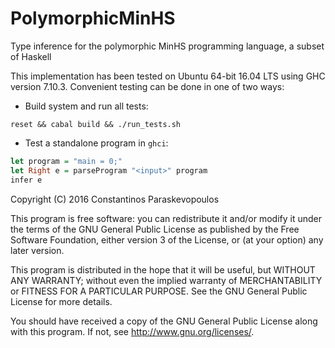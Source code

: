 # PolymorphicMinHS
Type inference for the polymorphic MinHS programming language, a subset of Haskell

This implementation has been tested on Ubuntu 64-bit 16.04 LTS using GHC version 7.10.3. Convenient testing can be done in one of two ways:

* Build system and run all tests:

```
reset && cabal build && ./run_tests.sh
```

* Test a standalone program in `ghci`:

```haskell
let program = "main = 0;"
let Right e = parseProgram "<input>" program
infer e
```

Copyright (C) 2016 Constantinos Paraskevopoulos

This program is free software: you can redistribute it and/or modify
it under the terms of the GNU General Public License as published by
the Free Software Foundation, either version 3 of the License, or
(at your option) any later version.

This program is distributed in the hope that it will be useful,
but WITHOUT ANY WARRANTY; without even the implied warranty of
MERCHANTABILITY or FITNESS FOR A PARTICULAR PURPOSE.  See the
GNU General Public License for more details.

You should have received a copy of the GNU General Public License
along with this program.  If not, see <http://www.gnu.org/licenses/>.
